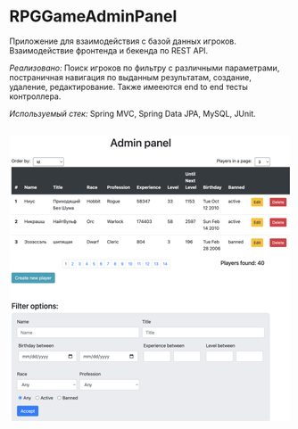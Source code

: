 # RPGGameAdminPanel
Приложение для взаимодействия с базой данных игроков. Взаимодействие фронтенда и бекенда по REST API.

*Реализовано:*
Поиск игроков по фильтру с различными параметрами, постраничная навигация по выданным результатам,
создание, удаление, редактирование. Также имееются  end to end тесты контроллера.

*Используемый стек:*
Spring MVC, Spring Data JPA, MySQL, JUnit.
<br /> <br />
<p align="center">
    <img src="misc/example.png" alt="Example" width="600" >
</p>
